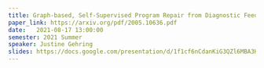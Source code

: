 ```yaml
---
title: Graph-based, Self-Supervised Program Repair from Diagnostic Feedback
paper_link: https://arxiv.org/pdf/2005.10636.pdf
date:   2021-08-17 13:00:00
semester: 2021 Summer
speaker: Justine Gehring 
slides: https://docs.google.com/presentation/d/1f1cf6nCdanKiG3QZl6MBA3H48JCs2HeZO_CTsOGsY8k/edit?usp=sharing
---
```

